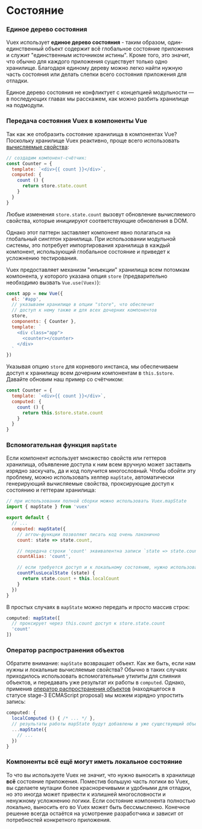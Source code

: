 # Состояние

### Единое дерево состояния

Vuex использует **единое дерево состояния** - таким образом, один-единственный объект содержит всё глобальное состояние приложения и служит "единственным источником истины". Кроме того, это значит, что обычно для каждого приложения существует только одно хранилище. Благодаря единому дереву можно легко найти нужную часть состояния или делать слепки всего состояния приложения для отладки.

Единое дерево состояния не конфликтует с концепцией модульности — в последующих главах мы расскажем, как можно разбить хранилище на подмодули.

### Передача состояния Vuex в компоненты Vue

Так как же отобразить состояние хранилища в компонентах Vue? Поскольку хранилище Vuex реактивно, проще всего использовать [вычисляемые свойства](https://ru.vuejs.org/v2/guide/computed.html):

``` js
// создадим компонент-счётчик:
const Counter = {
  template: `<div>{{ count }}</div>`,
  computed: {
    count () {
      return store.state.count
    }
  }
}
```

Любые изменения `store.state.count` вызовут обновление вычисляемого свойства, которые инициируют соответствующие обновления в DOM.

Однако этот паттерн заставляет компонент явно полагаться на глобальный синглтон хранилища. При использовании модульной системы, это потребует импортирования хранилища в каждый компонент, использующий глобальное состояние и приведет к усложнению тестирования.

Vuex предоставляет механизм "инъекции" хранилища всем потомкам компонента, у которого указана опция `store` (предварительно необходимо вызвать `Vue.use(Vuex)`):

``` js
const app = new Vue({
  el: '#app',
  // указываем хранилище в опции "store", что обеспечит
  // доступ к нему также и для всех дочерних компонентов
  store,
  components: { Counter },
  template: `
    <div class="app">
      <counter></counter>
    </div>
  `
})
```

Указывая опцию `store` для корневого инстанса, мы обеспечиваем доступ к хранилищу всем дочерним компонентам в `this.$store`. Давайте обновим наш пример со счётчиком:

``` js
const Counter = {
  template: `<div>{{ count }}</div>`,
  computed: {
    count () {
      return this.$store.state.count
    }
  }
}
```

### Вспомогательная функция `mapState`

Если компонент использует множество свойств или геттеров хранилища, объявление доступа к ним всем вручную может заставить изрядно заскучать, да и код получится многословный. Чтобы обойти эту проблему, можно использовать хелпер `mapState`, автоматически генерирующий вычисляемые свойства, проксирующие доступ к состоянию и геттерам хранилища:

``` js
// при использовании полной сборки можно использовать Vuex.mapState
import { mapState } from 'vuex'

export default {
  // ...
  computed: mapState({
    // arrow-функции позволяют писать код очень лаконично
    count: state => state.count,

    // передача строки 'count' эквивалентна записи `state => state.count`
    countAlias: 'count',

    // если требуется доступ и к локальному состоянию, нужно использовать традиционную функцию
    countPlusLocalState (state) {
      return state.count + this.localCount
    }
  })
}
```

В простых случаях в `mapState` можно передать и просто массив строк:

``` js
computed: mapState([
  // проксирует через this.count доступ к store.state.count
  'count'
])
```

### Оператор распространения объектов

Обратите внимание: `mapState` возвращает объект. Как же быть, если нам нужны и локальные вычисляемые свойства? Обычно в таких случаях приходилось использовать вспомогательные утилиты для слияния объектов, и передавать уже результат их работы в `computed`. Однако, применив [оператор распространения объектов](https://github.com/sebmarkbage/ecmascript-rest-spread) (находящегося в статусе stage-3 ECMAScript proposal) мы можем изрядно упростить запись:

``` js
computed: {
  localComputed () { /* ... */ },
  // результаты работы mapState будут добавлены в уже существующий объект
  ...mapState({
    // ...
  })
}
```

### Компоненты всё ещё могут иметь локальное состояние

То что вы используете Vuex не значит, что нужно выносить в хранилище **всё** состояние приложения. Поместив большую часть логики во Vuex, вы сделаете мутации более красноречивыми и удобными для отладки, но это иногда может привести к излишней многословности и ненужному усложнению логики. Если состояние компонента полностью локально, выносить его во Vuex может быть бессмысленно. Конечное решение всегда остаётся на усмотрение разработчика и зависит от потребностей конкретного приложения.
